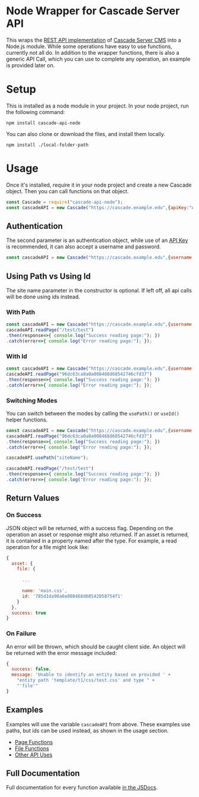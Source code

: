 # Node Wrapper for Cascade Server API

This wraps the [REST API implementation](https://www.hannonhill.com/cascadecms/latest/developing-in-cascade/rest-api/index.html) of [Cascade Server CMS](https://www.hannonhill.com/cascadecms/latest/index.html) into a Node.js module. While some operations have easy to use functions, currently not all do. In addition to the wrapper functions, there is also a generic API Call, which you can use to complete any operation, an example is provided later on.

# Setup
This is installed as a node module in your project. In your node project, run the following command:

`npm install cascade-api-node`

You can also clone or download the files, and install them locally.

`npm install ./local-folder-path`

# Usage
Once it's installed, require it in your node project and create a new Cascade object. Then you can call functions on that object.
```javascript
const Cascade = require("cascade-api-node");
const cascadeAPI = new Cascade("https://cascade.example.edu",{apiKey:"API-KEY-HERE"},"siteName");
```

## Authentication
The second parameter is an authentication object, while use of an [API Key](https://www.hannonhill.com/cascadecms/latest/cascade-basics/account-settings.html#APIKey) is recommended, it can also accept a username and password.
```javascript
const cascadeAPI = new Cascade("https://cascade.example.edu",{username:"username",password:"password"},"siteName");
```

## Using Path vs Using Id
The site name parameter in the constructor is optional. If left off, all api calls will be done using ids instead.

### With Path
```javascript
const cascadeAPI = new Cascade("https://cascade.example.edu",{username:"username",password:"password"},"siteName");
cascadeAPI.readPage("/test/test")
.then(response=>{ console.log("Success reading page:"); })
.catch(error=>{ console.log("Error reading page:"); });
```

### With Id
```javascript
const cascadeAPI = new Cascade("https://cascade.example.edu",{username:"username",password:"password"});
cascadeAPI.readPage("96dc63ca0a0a008468d68542746cfd37")
.then(response=>{ console.log("Success reading page:"); })
.catch(error=>{ console.log("Error reading page:"); });
```

### Switching Modes
You can switch between the modes by calling the `usePath()` or `useId()` helper functions.
```javascript
const cascadeAPI = new Cascade("https://cascade.example.edu",{username:"username",password:"password"});
cascadeAPI.readPage("96dc63ca0a0a008468d68542746cfd37")
.then(response=>{ console.log("Success reading page:"); })
.catch(error=>{ console.log("Error reading page:"); });

cascadeAPI.usePath("siteName");

cascadeAPI.readPage("/test/test")
.then(response=>{ console.log("Success reading page:"); })
.catch(error=>{ console.log("Error reading page:"); });
```

## Return Values

### On Success
JSON object will be returned, with a success flag. Depending on the operation an asset or response might also returned. If an asset is returned, it is contained in a property named after the type. For example, a read operation for a file might look like:

```javascript
{
  asset: {
    file: {
      
      ...

      name: 'main.css',
      id: '785d1da90a0a008468d68542058754f1'
    }
  },
  success: true
}
```

### On Failure
An error will be thrown, which should be caught client side. An object will be returned with the error message included:

```javascript
{
  success: false,
  message: 'Unable to identify an entity based on provided ' +
    "entity path 'template/t1/css/test.css' and type " +
    "'file'"
}
```

## Examples

Examples will use the variable `cascadeAPI` from above. These examples use paths, but ids can be used instead, as shown in the usage section.

* [Page Functions](documentation/page-functions.md)
* [File Functions](documentation/file-functions.md)
* [Other API Uses](documentation/other-api.md)

## Full Documentation

Full documentation for every function available [in the JSDocs](cascade-api.md).